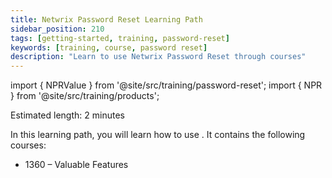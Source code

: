 ```yaml
---
title: Netwrix Password Reset Learning Path
sidebar_position: 210
tags: [getting-started, training, password-reset]
keywords: [training, course, password reset]
description: "Learn to use Netwrix Password Reset through courses"
---
```


import { NPRValue } from '@site/src/training/password-reset';
import { NPR } from '@site/src/training/products';


Estimated length: 2 minutes

In this learning path, you will learn how to use <NPR />. It contains the following courses:

* 1360 <NPR /> – Valuable Features

<NPRValue />
